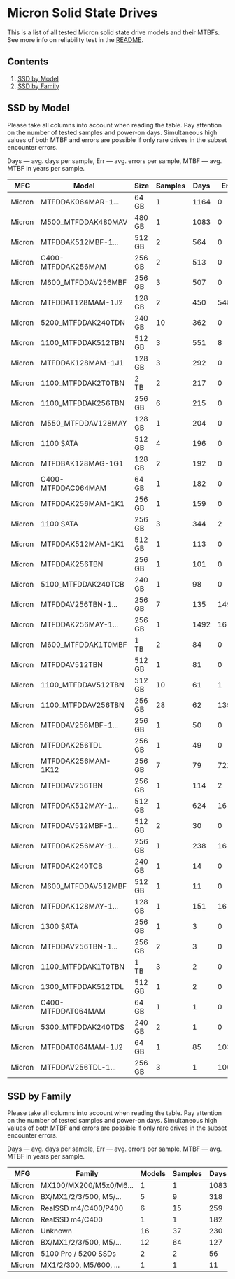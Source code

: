 Micron Solid State Drives
=========================

This is a list of all tested Micron solid state drive models and their MTBFs. See
more info on reliability test in the [README](https://github.com/linuxhw/SMART).

Contents
--------

1. [ SSD by Model  ](#ssd-by-model)
2. [ SSD by Family ](#ssd-by-family)

SSD by Model
------------

Please take all columns into account when reading the table. Pay attention on the
number of tested samples and power-on days. Simultaneous high values of both MTBF
and errors are possible if only rare drives in the subset encounter errors.

Days   — avg. days per sample,
Err    — avg. errors per sample,
MTBF   — avg. MTBF in years per sample.

| MFG       | Model              | Size   | Samples | Days  | Err   | MTBF   |
|-----------|--------------------|--------|---------|-------|-------|--------|
| Micron    | MTFDDAK064MAR-1... | 64 GB  | 1       | 1164  | 0     | 3.19   |
| Micron    | M500_MTFDDAK480MAV | 480 GB | 1       | 1083  | 0     | 2.97   |
| Micron    | MTFDDAK512MBF-1... | 512 GB | 2       | 564   | 0     | 1.55   |
| Micron    | C400-MTFDDAK256MAM | 256 GB | 2       | 513   | 0     | 1.41   |
| Micron    | M600_MTFDDAV256MBF | 256 GB | 3       | 507   | 0     | 1.39   |
| Micron    | MTFDDAT128MAM-1J2  | 128 GB | 2       | 450   | 548   | 1.07   |
| Micron    | 5200_MTFDDAK240TDN | 240 GB | 10      | 362   | 0     | 0.99   |
| Micron    | 1100_MTFDDAK512TBN | 512 GB | 3       | 551   | 8     | 0.86   |
| Micron    | MTFDDAK128MAM-1J1  | 128 GB | 3       | 292   | 0     | 0.80   |
| Micron    | 1100_MTFDDAK2T0TBN | 2 TB   | 2       | 217   | 0     | 0.60   |
| Micron    | 1100_MTFDDAK256TBN | 256 GB | 6       | 215   | 0     | 0.59   |
| Micron    | M550_MTFDDAV128MAY | 128 GB | 1       | 204   | 0     | 0.56   |
| Micron    | 1100 SATA          | 512 GB | 4       | 196   | 0     | 0.54   |
| Micron    | MTFDBAK128MAG-1G1  | 128 GB | 2       | 192   | 0     | 0.53   |
| Micron    | C400-MTFDDAC064MAM | 64 GB  | 1       | 182   | 0     | 0.50   |
| Micron    | MTFDDAK256MAM-1K1  | 256 GB | 1       | 159   | 0     | 0.44   |
| Micron    | 1100 SATA          | 256 GB | 3       | 344   | 2     | 0.42   |
| Micron    | MTFDDAK512MAM-1K1  | 512 GB | 1       | 113   | 0     | 0.31   |
| Micron    | MTFDDAK256TBN      | 256 GB | 1       | 101   | 0     | 0.28   |
| Micron    | 5100_MTFDDAK240TCB | 240 GB | 1       | 98    | 0     | 0.27   |
| Micron    | MTFDDAV256TBN-1... | 256 GB | 7       | 135   | 149   | 0.27   |
| Micron    | MTFDDAK256MAY-1... | 256 GB | 1       | 1492  | 16    | 0.24   |
| Micron    | M600_MTFDDAK1T0MBF | 1 TB   | 2       | 84    | 0     | 0.23   |
| Micron    | MTFDDAV512TBN      | 512 GB | 1       | 81    | 0     | 0.22   |
| Micron    | 1100_MTFDDAV512TBN | 512 GB | 10      | 61    | 1     | 0.15   |
| Micron    | 1100_MTFDDAV256TBN | 256 GB | 28      | 62    | 139   | 0.15   |
| Micron    | MTFDDAV256MBF-1... | 256 GB | 1       | 50    | 0     | 0.14   |
| Micron    | MTFDDAK256TDL      | 256 GB | 1       | 49    | 0     | 0.14   |
| Micron    | MTFDDAK256MAM-1K12 | 256 GB | 7       | 79    | 722   | 0.13   |
| Micron    | MTFDDAV256TBN      | 256 GB | 1       | 114   | 2     | 0.10   |
| Micron    | MTFDDAK512MAY-1... | 512 GB | 1       | 624   | 16    | 0.10   |
| Micron    | MTFDDAV512MBF-1... | 512 GB | 2       | 30    | 0     | 0.08   |
| Micron    | MTFDDAK256MAY-1... | 256 GB | 1       | 238   | 16    | 0.04   |
| Micron    | MTFDDAK240TCB      | 240 GB | 1       | 14    | 0     | 0.04   |
| Micron    | M600_MTFDDAV512MBF | 512 GB | 1       | 11    | 0     | 0.03   |
| Micron    | MTFDDAK128MAY-1... | 128 GB | 1       | 151   | 16    | 0.02   |
| Micron    | 1300 SATA          | 256 GB | 1       | 3     | 0     | 0.01   |
| Micron    | MTFDDAV256TBN-1... | 256 GB | 2       | 3     | 0     | 0.01   |
| Micron    | 1100_MTFDDAK1T0TBN | 1 TB   | 3       | 2     | 0     | 0.01   |
| Micron    | 1300_MTFDDAK512TDL | 512 GB | 1       | 2     | 0     | 0.01   |
| Micron    | C400-MTFDDAT064MAM | 64 GB  | 1       | 1     | 0     | 0.00   |
| Micron    | 5300_MTFDDAK240TDS | 240 GB | 2       | 1     | 0     | 0.00   |
| Micron    | MTFDDAT064MAM-1J2  | 64 GB  | 1       | 85    | 1039  | 0.00   |
| Micron    | MTFDDAV256TDL-1... | 256 GB | 3       | 1     | 1008  | 0.00   |

SSD by Family
-------------

Please take all columns into account when reading the table. Pay attention on the
number of tested samples and power-on days. Simultaneous high values of both MTBF
and errors are possible if only rare drives in the subset encounter errors.

Days   — avg. days per sample,
Err    — avg. errors per sample,
MTBF   — avg. MTBF in years per sample.

| MFG       | Family                 | Models | Samples | Days  | Err   | MTBF   |
|-----------|------------------------|--------|---------|-------|-------|--------|
| Micron    | MX100/MX200/M5x0/M6... | 1      | 1       | 1083  | 0     | 2.97   |
| Micron    | BX/MX1/2/3/500, M5/... | 5      | 9       | 318   | 0     | 0.87   |
| Micron    | RealSSD m4/C400/P400   | 6      | 15      | 259   | 337   | 0.67   |
| Micron    | RealSSD m4/C400        | 1      | 1       | 182   | 0     | 0.50   |
| Micron    | Unknown                | 16     | 37      | 230   | 170   | 0.42   |
| Micron    | BX/MX1/2/3/500, M5/... | 12     | 64      | 127   | 62    | 0.28   |
| Micron    | 5100 Pro / 5200 SSDs   | 2      | 2       | 56    | 0     | 0.15   |
| Micron    | MX1/2/300, M5/600, ... | 1      | 1       | 11    | 0     | 0.03   |
